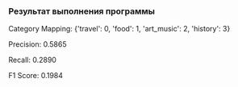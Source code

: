 ### Результат выполнения программы
Category Mapping: {'travel': 0, 'food': 1, 'art_music': 2, 'history': 3}

Precision: 0.5865

Recall: 0.2890

F1 Score: 0.1984